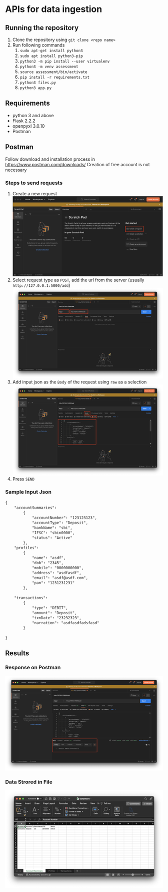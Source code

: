 # APIs for data ingestion

## Running the repository
1. Clone the repository using `git clone <repo name>`
2. Run following commands
   1. `sudo apt-get install python3`
   2. `sudo apt install python3-pip`
   3. `python3 -m pip install --user virtualenv`
   4. `python3 -m venv assessment`
   5. `source assessment/bin/activate`
   6. `pip install -r requirements.txt`
   7. `python3 files.py`
   8. `python3 app.py`

## Requirements
* python 3 and above
* Flask 2.2.2
* openpyxl 3.0.10
* Postman

## Postman
Follow download and installation process in https://www.postman.com/downloads/
Creation of free account is not necessary

### Steps to send requests
1. Create a new request ![Alt text](./images/create.png)
2. Select request type as `POST`, add the url from the server (usually `http://127.0.0.1:5000/add`) ![Alt text](./images/update.png)
3. Add input json as the `Body` of the request using `raw` as a selection ![Alt text](./images/body.png)
4. Press `SEND`

### Sample Input Json

```angular2html
{
    "accountSummaries":
        {
            "accountNumber": "123123123",
            "accountType": "Deposit",
            "bankName": "sbi",
            "IFSC": "sbin0000",
            "status": "Active"
        },
    "profiles":
        {
            "name": "asdf",
            "dob": "2345",
            "mobile": "0000000000",
            "address": "asdfasdf",
            "email": "asdf@asdf.com",
            "pan": "1231231231"
        },

    "transactions":
        {
            "type": "DEBIT",
            "amount": "Deposit",
            "txnDate": "23232323",
            "narration": "asdfasdfadsfasd"
        }

}
```

## Results
### Response on Postman
![Alt text](./images/response.png)

### Data Strored in File
![Alt text](./images/ingested_data.png)
